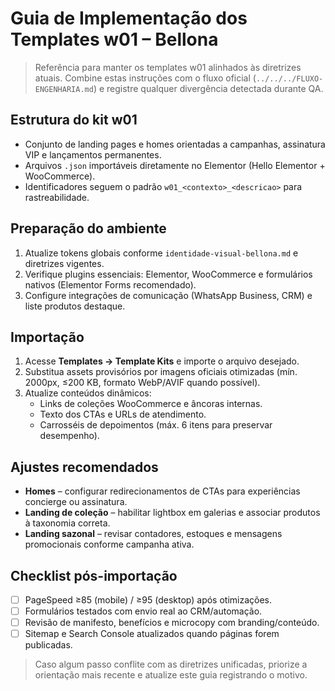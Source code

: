 # Guia de Implementação dos Templates w01 – Bellona

> Referência para manter os templates w01 alinhados às diretrizes atuais. Combine estas instruções com o fluxo oficial (`../../../FLUXO-ENGENHARIA.md`) e registre qualquer divergência detectada durante QA.

## Estrutura do kit w01
- Conjunto de landing pages e homes orientadas a campanhas, assinatura VIP e lançamentos permanentes.
- Arquivos `.json` importáveis diretamente no Elementor (Hello Elementor + WooCommerce).
- Identificadores seguem o padrão `w01_<contexto>_<descricao>` para rastreabilidade.

## Preparação do ambiente
1. Atualize tokens globais conforme `identidade-visual-bellona.md` e diretrizes vigentes.
2. Verifique plugins essenciais: Elementor, WooCommerce e formulários nativos (Elementor Forms recomendado).
3. Configure integrações de comunicação (WhatsApp Business, CRM) e liste produtos destaque.

## Importação
1. Acesse **Templates → Template Kits** e importe o arquivo desejado.
2. Substitua assets provisórios por imagens oficiais otimizadas (mín. 2000px, ≤200 KB, formato WebP/AVIF quando possível).
3. Atualize conteúdos dinâmicos:
   - Links de coleções WooCommerce e âncoras internas.
   - Texto dos CTAs e URLs de atendimento.
   - Carrosséis de depoimentos (máx. 6 itens para preservar desempenho).

## Ajustes recomendados
- **Homes** – configurar redirecionamentos de CTAs para experiências concierge ou assinatura.
- **Landing de coleção** – habilitar lightbox em galerias e associar produtos à taxonomia correta.
- **Landing sazonal** – revisar contadores, estoques e mensagens promocionais conforme campanha ativa.

## Checklist pós-importação
- [ ] PageSpeed ≥85 (mobile) / ≥95 (desktop) após otimizações.
- [ ] Formulários testados com envio real ao CRM/automação.
- [ ] Revisão de manifesto, benefícios e microcopy com branding/conteúdo.
- [ ] Sitemap e Search Console atualizados quando páginas forem publicadas.

> Caso algum passo conflite com as diretrizes unificadas, priorize a orientação mais recente e atualize este guia registrando o motivo.
